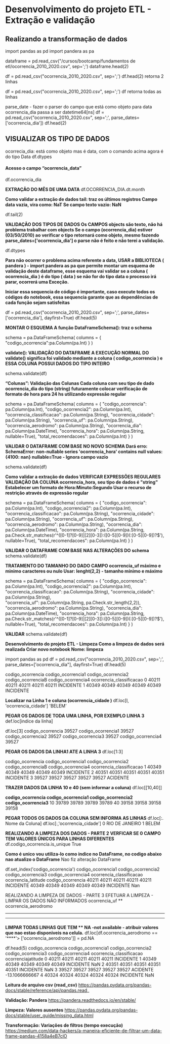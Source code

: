 #  Desenvolvimento do projeto ETL - Extração e validação
## Realizando a transformação de dados 

import pandas as pd
import pandera as pa

dataframe = pd.read_csv("/cursos/bootcamp/fundamentos de etl/ocorrencia_2010_2020.csv", sep=';')
dataframe.head(2)

df = pd.read_csv("ocorrencia_2010_2020.csv", sep=';')
df.head(2)  retorna 2 linhas

df = pd.read_csv("ocorrencia_2010_2020.csv", sep=';')
df  retorna todas as linhas

parse_date - fazer o parser do campo que está como objeto para data
ocorrencia_dia passa a ser datetime64[ns]
df = pd.read_csv("ocorrencia_2010_2020.csv", sep=';', parse_dates=['ocorrencia_dia'])
df.head(2)

## VISUALIZAR OS TIPO DE DADOS
ocorrecia_dia:  está como objeto mas é data, com o comando acima agora é do tipo Data
df.dtypes

#### **Acesso o campo “ocorrencia_data”**
df.ocorrencia_dia

**EXTRAÇÃO DO MÊS DE UMA DATA**
df.OCORRENCIA_DIA.dt.month

**Como validar a extração de dados
tail: traz os últimos registros
Campo data vazia, vira como: NaT
Se campo texto vazio: NaN**

df.tail(2)

**VALIDAÇÃO DOS TIPOS DE DADOS
Os CAMPOS objects são texto, não há problema trabalhar com objects
Se o campo (ocorrencia_dia) estiver (03/50/2010) ao verificar o tipo 
retornará como objeto, mesmo fazendo parse_dates=['ocorrencia_dia']  o parse não 
é feito e não terei a validação.**

df.dtypes

**Para não ocorrer o problema acima referente a data, USAR a BIBLIOTECA ( pandera ) - import pandera as pa
que permite montar um esquema de validação deste dataframe, esse esquema vai validar se a coluna 
( ocorrencia_dia ) é do tipo ( data ) se não for do tipo data o processo irá parar, ocorrerá uma 
Exceção.**

**Iniciar essa sequencia de código é importante, caso execute todos os códigos do notebook, essa sequencia
garante que as dependências de cada função sejam satisfeitas**

df = pd.read_csv("ocorrencia_2010_2020.csv", sep=';', parse_dates=['ocorrencia_dia'], dayfirst=True)
df.head(5)

**MONTAR O ESQUEMA
A função DataFrameSchema(): traz o schema**

schema = pa.DataFrameSchema(
        columns = {
            "codigo_ocorrencia":pa.Column(pa.Int)
        }
)

**validate(): VALIDAÇÃO DO DATAFRAME
A EXECUÇÃO NORMAL DO validate() significa foi validado mediante a coluna ( codigo_ocorrencia )
e ESSA COLUNA POSSUI DADOS DO TIPO INTEIRO**

schema.validate(df)

**“Colunas”: Validação das Colunas 
Cada coluna com seu tipo de dado ocorrencia_dia do tipo (string) futuramente colocar verificação de formato de hora para 24 hs utilizando expressão regular**

schema = pa.DataFrameSchema(
    columns = {
        "codigo_ocorrencia": pa.Column(pa.Int),
        "codigo_ocorrencia2": pa.Column(pa.Int),
        "ocorrencia_classificacao": pa.Column(pa.String),
        "ocorrencia_cidade": pa.Column(pa.String),
        "ocorrencia_uf": pa.Column(pa.String),
        "ocorrencia_aerodromo": pa.Column(pa.String),
        "ocorrencia_dia": pa.Column(pa.DateTime),
        "ocorrencia_hora": pa.Column(pa.String, nullable=True),
        "total_recomendacoes": pa.Column(pa.Int) 
    }
)

**VALIDAR O DATAFRAME COM BASE NO NOVO SCHEMA
Dará erro: SchemaError: non-nullable series 'ocorrencia_hora' contains null values: {4100: nan}
nullable=True - Ignora campo vazio**

schema.validate(df)

**Como validar a extração de dados 
VERIFICAR EXPRESSÕES REGULARES
VALIDAÇÃO DA COLUNA ocorrencia_hora, seu tipo de dados é "string" 
Estabelecer um formato de Hora:Minuto:Segundo
Usar o recurso de restrição através de expressão regular**

schema = pa.DataFrameSchema(
    columns = {
        "codigo_ocorrencia": pa.Column(pa.Int),
        "codigo_ocorrencia2": pa.Column(pa.Int),
        "ocorrencia_classificacao": pa.Column(pa.String),
        "ocorrencia_cidade": pa.Column(pa.String),
        "ocorrencia_uf": pa.Column(pa.String),
        "ocorrencia_aerodromo": pa.Column(pa.String),
        "ocorrencia_dia": pa.Column(pa.DateTime),
        "ocorrencia_hora": pa.Column(pa.String, pa.Check.str_matches(r'^([0-1]?[0-9]|[2][0-3]):([0-5][0-9])(:[0-5][0-9])?$'),  					nullable=True),
        "total_recomendacoes": pa.Column(pa.Int) 
    }
)

**VALIDAR O DATAFRAME COM BASE NAS ALTERAÇÕES DO schema**
schema.validate(df)

**TRATAMENTO DO TAMANHO DO DADO CAMPO ocorrencia_uf máximo e minimo caracteres ou nulo 
Usar: lenght(2,2) - tamanho mínimo e máximo**

schema = pa.DataFrameSchema(
    columns = {
        "codigo_ocorrencia": pa.Column(pa.Int),
        "codigo_ocorrencia2": pa.Column(pa.Int),
        "ocorrencia_classificacao": pa.Column(pa.String),
        "ocorrencia_cidade": pa.Column(pa.String),        
        "ocorrencia_uf": pa.Column(pa.String, pa.Check.str_length(2,2)),        
        "ocorrencia_aerodromo": pa.Column(pa.String),
        "ocorrencia_dia": pa.Column(pa.DateTime),
        "ocorrencia_hora": pa.Column(pa.String, pa.Check.str_matches(r'^([0-1]?[0-9]|[2][0-3]):([0-5][0-9])(:[0-5][0-9])?$'), 		nullable=True),
        "total_recomendacoes": pa.Column(pa.Int) 
    }
)

**VALIDAR**
schema.validate(df)

**Desenvolvimento do projeto ETL - Limpeza
Como a limpeza de dados será realizada
Criar novo notebook
Nome: limpeza**

import pandas as pd
df = pd.read_csv("ocorrencia_2010_2020.csv", sep=';', parse_dates=['ocorrencia_dia"],	dayfirst=True)
df.head(5)

codigo_ocorrencia	codigo_ocorrencia1	codigo_ocorrencia2 codigo_ocorrenciaB	codigo_ocorrencia4	ocorrencia_classificacao
0	40211	40211	40211	40211	40211	INCIDENTE
1	40349	40349	40349	40349	40349	INCIDENTE


**Localizar na Linha 1 e coluna (ocorrencia_cidade )**
df.loc[l, 'ocorrencia_cidade']
'BELEM'

**PEGAR OS DADOS DE TODA UMA LINHA, POR EXEMPLO LINHA 3**
def.loc[indice da linha]

df.loc[3]
codigo_ocorrencia	39527
codigo_ocorrencia1	39527
codigo_ocorrencia2	39527
codigo_ocorrencia3	39527
codigo_ocorrencia4	39527

**PEGAR OS DADOS DA LINHA1 ATE A LINHA 3**
df.loc[1:3]

codigo_ocorrencia codigo_ocorrencia1	codigo_ocorrencia2	codigo_ocorrenciaB	codigo_ocorrencia4	ocorrencia_classificacao
1	40349	40349	40349	40349	40349	INCIDENTE
2	40351	40351	40351	40351	40351	INCIDENTE
3	39527	39527	39527	39527	39527	ACIDENTE


**TRAZER DADOS DA LINHA 10 e 40 (sem informar a coluna)**
df.loc[[10,40]]

**codigo_ocorrencia codigo_ocorrencia1 codigo_ocorrencia2 codigo_ocorrencia3**
10	39789	39789	39789	39789
40	39158	39158	39158	39158


**PEGAR TODOS OS DADOS DA COLUNA SEM INFORMA AS LINHAS**
df.loc[:. Nome da Coluna]
df.loc[:,'ocorrencia_cidade']
0	RIO DE JANEIRO
1	BELEM


**REALIZANDO A LIMPEZA DOS DADOS - PARTE 2
VERFICAR SE 0 CAMPO TEM VALORES ÚNICOS PARA LINHAS DIFERENTES**
df.codigo_ocorrencia.is_unique
True

**Como é unico vou utiliza-lo como indice no DataFrame, no codigo abaixo nao atualizo o DataFrame**
Nao fiz alteração DataFrame

df.set_index('codigo_ocorrencia')
codigo_ocorrencia1 codigo_ocorrencia2 codigo_ocorrencia3 codigo_ocorrencia4 ocorrencia_classificacao ocorrencia_latitude
codigo_ocorrencia
40211	40211	40211	40211	40211	INCIDENTE
40349	40349	40349	40349	40349	INCIDENTE	Nan


REALIZANDO A LIMPEZA DE DADOS - PARTE 3
EFETUAR A LIMPEZA - LIMPAR OS DADOS NÃO INF0RMADOS 
ocorrencia_uf
**
ocorrencia_aerodromo
****
*****
####


**LIMPAR TODAS LINHAS QUE TEM **
NA -not available - atribuir valores que nao estao disponiveis na celula.**
df.loc[df.ocorrencia_aerodromo == '****'> ['ocorrencia_aerodromo']] = pd.NA

df.head(5)
codigo_ocorrencia	codigo_ocorrencia1	codigo_ocorrencia2	codigo_ocorrencia3	codigo_ocorrencia4	ocorrencia_classificacao	ocorrenciajatitude
0 40211	40211	40211	40211	40211	INCIDENTE	<NA>
1 40349	40349	40349	40349	40349	INCIDENTE	NaN
2 40351	40351	40351	40351	40351	INCIDENTE	NaN
3 39527	39527	39527	39527	39527	ACIDENTE	-13.1066666667
4 40324	40324	40324	40324	40324	INCIDENTE	NaN

**Leitura de arquivo csv (read_csv)**
https://pandas.pydata.org/pandas-docs/stable/reference/api/pandas.read_

**Validação: Pandera**
https://pandera.readthedocs.io/en/stable/

**Limpeza: Valores ausentes**
https://pandas.pydata.org/pandas-docs/stable/user_guide/missing_data.html

**Transformação: Variações de filtros (tempo execução)**
https://medium.com/data-hackers/a-maneira-eficiente-de-filtrar-um-data-frame-pandas-4158a4eB7clO
